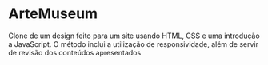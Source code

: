 # ArteMuseum
 Clone de um design feito para um site usando HTML, CSS e uma introdução a JavaScript. O método inclui a utilização de responsividade, além de servir de revisão dos conteúdos apresentados
